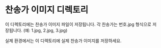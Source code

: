 # 찬송가 이미지 디렉토리

이 디렉토리에는 찬송가 이미지 파일이 저장됩니다.
각 찬송가는 번호.jpg 형식으로 저장됩니다. (예: 1.jpg, 2.jpg, 3.jpg)

실제 환경에서는 이 디렉토리에 실제 찬송가 이미지를 저장하세요.